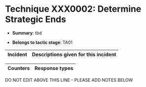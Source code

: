# Technique XXX0002: Determine Strategic Ends

* **Summary**: tbd

* **Belongs to tactic stage**: TA01


| Incident | Descriptions given for this incident |
| -------- | -------------------- |



| Counters | Response types |
| -------- | -------------- |


DO NOT EDIT ABOVE THIS LINE - PLEASE ADD NOTES BELOW